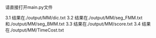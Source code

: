 请直接打开main.py文件

3.1 结果在./output/MM/dic.txt
3.2 结果在./output/MM/seg_FMM.txt和./output/MM/seg_BMM.txt
3.3 结果在./output/MM/score.txt
3.4 结果在./output/MM/TimeCost.txt